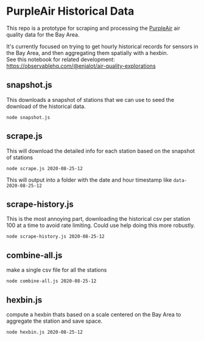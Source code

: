 # PurpleAir Historical Data

This repo is a prototype for scraping and processing the [PurpleAir]() air quality data for the Bay Area.

It's currently focused on trying to get hourly historical records for sensors in the Bay Area, and then aggregating them spatially with a hexbin.  
See this notebook for related development:  
https://observablehq.com/@enjalot/air-quality-explorations

## snapshot.js
This downloads a snapshot of stations that we can use to seed the download of the historical data.
```
node snapshot.js
```


## scrape.js
This will download the detailed info for each station based on the snapshot of stations 

```
node scrape.js 2020-08-25-12
```

This will output into a folder with the date and hour timestamp like `data-2020-08-25-12`

## scrape-history.js
This is the most annoying part, downloading the historical csv per station 100 at a time to avoid rate limiting. Could use help doing this more robustly.

```
node scrape-history.js 2020-08-25-12
```

## combine-all.js
make a single csv file for all the stations

```
node combine-all.js 2020-08-25-12
```

## hexbin.js
compute a hexbin thats based on a scale centered on the Bay Area to aggregate the station and save space.

```
node hexbin.js 2020-08-25-12
```